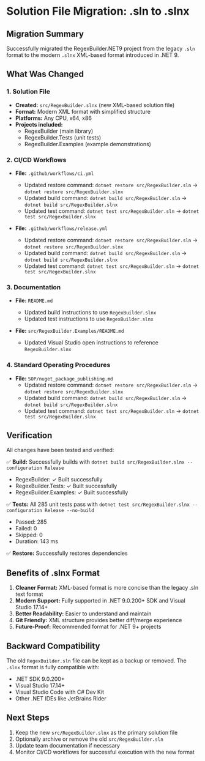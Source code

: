# Solution File Migration: .sln to .slnx

## Migration Summary

Successfully migrated the RegexBuilder.NET9 project from the legacy `.sln` format to the modern `.slnx` XML-based format introduced in .NET 9.

## What Was Changed

### 1. Solution File

- **Created:** `src/RegexBuilder.slnx` (new XML-based solution file)
- **Format:** Modern XML format with simplified structure
- **Platforms:** Any CPU, x64, x86
- **Projects included:**
  - RegexBuilder (main library)
  - RegexBuilder.Tests (unit tests)
  - RegexBuilder.Examples (example demonstrations)

### 2. CI/CD Workflows

- **File:** `.github/workflows/ci.yml`
  - Updated restore command: `dotnet restore src/RegexBuilder.sln` → `dotnet restore src/RegexBuilder.slnx`
  - Updated build command: `dotnet build src/RegexBuilder.sln` → `dotnet build src/RegexBuilder.slnx`
  - Updated test command: `dotnet test src/RegexBuilder.sln` → `dotnet test src/RegexBuilder.slnx`

- **File:** `.github/workflows/release.yml`
  - Updated restore command: `dotnet restore src/RegexBuilder.sln` → `dotnet restore src/RegexBuilder.slnx`
  - Updated build command: `dotnet build src/RegexBuilder.sln` → `dotnet build src/RegexBuilder.slnx`
  - Updated test command: `dotnet test src/RegexBuilder.sln` → `dotnet test src/RegexBuilder.slnx`

### 3. Documentation

- **File:** `README.md`
  - Updated build instructions to use `RegexBuilder.slnx`
  - Updated test instructions to use `RegexBuilder.slnx`

- **File:** `src/RegexBuilder.Examples/README.md`
  - Updated Visual Studio open instructions to reference `RegexBuilder.slnx`

### 4. Standard Operating Procedures

- **File:** `SOP/nuget_package_publishing.md`
  - Updated restore command: `dotnet restore src/RegexBuilder.sln` → `dotnet restore src/RegexBuilder.slnx`
  - Updated build command: `dotnet build src/RegexBuilder.sln` → `dotnet build src/RegexBuilder.slnx`
  - Updated test command: `dotnet test src/RegexBuilder.sln` → `dotnet test src/RegexBuilder.slnx`

## Verification

All changes have been tested and verified:

✅ **Build:** Successfully builds with `dotnet build src/RegexBuilder.slnx --configuration Release`

- RegexBuilder: ✓ Built successfully
- RegexBuilder.Tests: ✓ Built successfully
- RegexBuilder.Examples: ✓ Built successfully

✅ **Tests:** All 285 unit tests pass with `dotnet test src/RegexBuilder.slnx --configuration Release --no-build`

- Passed: 285
- Failed: 0
- Skipped: 0
- Duration: 143 ms

✅ **Restore:** Successfully restores dependencies

## Benefits of .slnx Format

1. **Cleaner Format:** XML-based format is more concise than the legacy .sln text format
2. **Modern Support:** Fully supported in .NET 9.0.200+ SDK and Visual Studio 17.14+
3. **Better Readability:** Easier to understand and maintain
4. **Git Friendly:** XML structure provides better diff/merge experience
5. **Future-Proof:** Recommended format for .NET 9+ projects

## Backward Compatibility

The old `RegexBuilder.sln` file can be kept as a backup or removed. The `.slnx` format is fully compatible with:

- .NET SDK 9.0.200+
- Visual Studio 17.14+
- Visual Studio Code with C# Dev Kit
- Other .NET IDEs like JetBrains Rider

## Next Steps

1. Keep the new `src/RegexBuilder.slnx` as the primary solution file
2. Optionally archive or remove the old `src/RegexBuilder.sln`
3. Update team documentation if necessary
4. Monitor CI/CD workflows for successful execution with the new format
